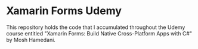 # Xamarin Forms Udemy
This repository holds the code that I accumulated throughout the Udemy course entitled "Xamarin Forms: Build Native Cross-Platform Apps with C#" by Mosh Hamedani.
